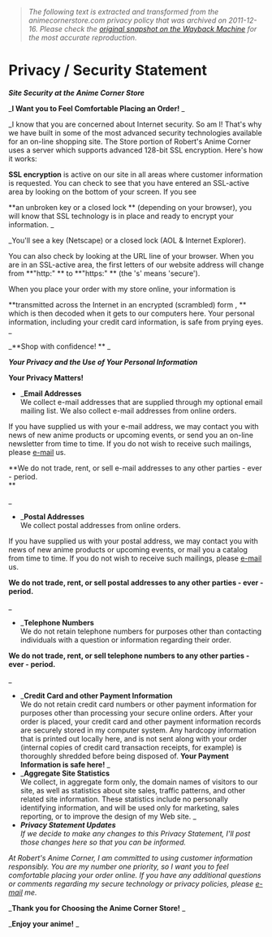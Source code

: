 > *The following text is extracted and transformed from the animecornerstore.com privacy policy that was archived on 2011-12-16. Please check the [original snapshot on the Wayback Machine](https://web.archive.org/web/20111216153617id_/http%3A//www.animecornerstore.com/privsecsat.html) for the most accurate reproduction.*

# Privacy / Security Statement

  


**_Site Security at the Anime Corner Store_**

_**I Want you to Feel Comfortable Placing an Order!** _

_I know that you are concerned about Internet security. So am I! That's why we have built in some of the most advanced security technologies available for an on-line shopping site. The Store portion of Robert's Anime Corner uses a server which supports advanced 128-bit SSL encryption. Here's how it works:

**SSL encryption** is active on our site in all areas where customer information is requested. You can check to see that you have entered an SSL-active area by looking on the bottom of your screen. If you see 

**an unbroken key or a closed lock ** (depending on your browser), you will know that SSL technology is in place and ready to encrypt your information. _

_You'll see a key (Netscape) or a closed lock  (AOL & Internet Explorer).   
  
You can also check by looking at the URL line of your browser. When you are in an SSL-active area, the first letters of our website address will change from  **"http:" ** to  **"https:" ** (the 's' means 'secure'). 

When you place your order with my store online, your information is 

**transmitted across the Internet in an encrypted (scrambled) form , ** which is then decoded when it gets to our computers here. Your personal information, including your credit card information, is safe from prying eyes. _

_**Shop with confidence! ** _

**_Your Privacy and the Use of Your Personal Information_**

**Your Privacy Matters!**   


  * _**Email Addresses**   
We collect e-mail addresses that are supplied through my optional email mailing list. We also collect e-mail addresses from online orders. 

If you have supplied us with your e-mail address, we may contact you with news of new anime products or upcoming events, or send you an on-line newsletter from time to time. If you do not wish to receive such mailings, please [e-mail](mailto:remove@animecorner.com) us.

**We do not trade, rent, or sell e-mail addresses to any other parties - ever - period.  
**

  
_
  * _**Postal Addresses**   
We collect postal addresses from online orders. 

If you have supplied us with your postal address, we may contact you with news of new anime products or upcoming events, or mail you a catalog from time to time. If you do not wish to receive such mailings, please [e-mail](mailto:remove@animecorner.com) us. 

**We do not trade, rent, or sell postal addresses to any other parties - ever - period.**

_
  * _**Telephone Numbers**   
We do not retain telephone numbers for purposes other than contacting individuals with a question or information regarding their order. 

**We do not trade, rent, or sell telephone numbers to any other parties - ever - period.**

_
  * _**Credit Card and other Payment Information**   
We do not retain credit card numbers or other payment information for purposes other than processing your secure online orders. After your order is placed, your credit card and other payment information records are securely stored in my computer system. Any hardcopy information that is printed out locally here, and is not sent along with your order (internal copies of credit card transaction receipts, for example) is thoroughly shredded before being disposed of. **Your Payment Information is safe here!** _
  * _**Aggregate Site Statistics**   
We collect, in aggregate form only, the domain names of visitors to our site, as well as statistics about site sales, traffic patterns, and other related site information. These statistics include no personally identifying information, and will be used only for marketing, sales reporting, or to improve the design of my Web site. _
  * _**Privacy Statement Updates**   
If we decide to make any changes to this Privacy Statement, I'll post those changes here so that you can be informed._



_At Robert's Anime Corner, I am committed to using customer information responsibly. You are my number one priority, so I want you to feel comfortable placing your order online. If you have any additional questions or comments regarding my secure technology or privacy policies, please [e-mail](mailto:bob@animecorner.com) me._

_**Thank you for Choosing the Anime Corner Store!** _

_**Enjoy your anime!** _
